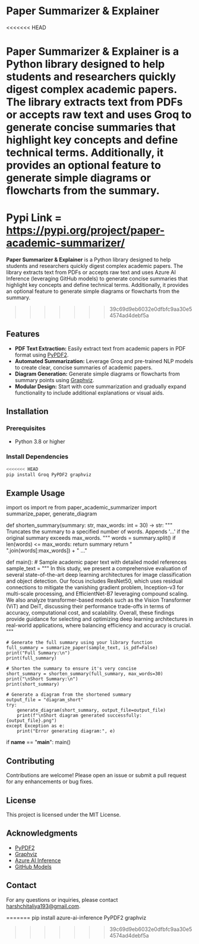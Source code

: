 # Paper Summarizer & Explainer
<<<<<<< HEAD

**Paper Summarizer & Explainer** is a Python library designed to help students and researchers quickly digest complex academic papers. The library extracts text from PDFs or accepts raw text and uses Groq to generate concise summaries that highlight key concepts and define technical terms. Additionally, it provides an optional feature to generate simple diagrams or flowcharts from the summary.
=======
# Pypi Link = https://pypi.org/project/paper-academic-summarizer/
**Paper Summarizer & Explainer** is a Python library designed to help students and researchers quickly digest complex academic papers. The library extracts text from PDFs or accepts raw text and uses Azure AI Inference (leveraging GitHub models) to generate concise summaries that highlight key concepts and define technical terms. Additionally, it provides an optional feature to generate simple diagrams or flowcharts from the summary.
>>>>>>> 39c69d9eb6032e0dfbfc9aa30e54574ad4debf5a

## Features

- **PDF Text Extraction:** Easily extract text from academic papers in PDF format using [PyPDF2](https://pypi.org/project/PyPDF2/).
- **Automated Summarization:** Leverage Groq and pre-trained NLP models to create clear, concise summaries of academic papers.
- **Diagram Generation:** Generate simple diagrams or flowcharts from summary points using [Graphviz](https://pypi.org/project/graphviz/).
- **Modular Design:** Start with core summarization and gradually expand functionality to include additional explanations or visual aids.

## Installation

### Prerequisites

- Python 3.8 or higher

### Install Dependencies

```bash
<<<<<<< HEAD
pip install Groq PyPDF2 graphviz
```

## Example Usage
import os
import re
from paper_academic_summarizer import summarize_paper, generate_diagram

def shorten_summary(summary: str, max_words: int = 30) -> str:
    """
    Truncates the summary to a specified number of words.
    Appends '...' if the original summary exceeds max_words.
    """
    words = summary.split()
    if len(words) <= max_words:
        return summary
    return " ".join(words[:max_words]) + " ..."

def main():
    # Sample academic paper text with detailed model references
    sample_text = """
    In this study, we present a comprehensive evaluation of several state-of-the-art deep learning architectures
    for image classification and object detection. Our focus includes ResNet50, which uses residual connections
    to mitigate the vanishing gradient problem, Inception-v3 for multi-scale processing, and EfficientNet-B7
    leveraging compound scaling. We also analyze transformer-based models such as the Vision Transformer (ViT)
    and DeiT, discussing their performance trade-offs in terms of accuracy, computational cost, and scalability.
    Overall, these findings provide guidance for selecting and optimizing deep learning architectures in
    real-world applications, where balancing efficiency and accuracy is crucial.
    """

    # Generate the full summary using your library function
    full_summary = summarize_paper(sample_text, is_pdf=False)
    print("Full Summary:\n")
    print(full_summary)

    # Shorten the summary to ensure it's very concise
    short_summary = shorten_summary(full_summary, max_words=30)
    print("\nShort Summary:\n")
    print(short_summary)

    # Generate a diagram from the shortened summary
    output_file = "diagram_short"
    try:
        generate_diagram(short_summary, output_file=output_file)
        print(f"\nShort diagram generated successfully: {output_file}.png")
    except Exception as e:
        print("Error generating diagram:", e)

if __name__ == "__main__":
    main()


## Contributing

Contributions are welcome! Please open an issue or submit a pull request for any enhancements or bug fixes.

## License

This project is licensed under the MIT License.

## Acknowledgments

- [PyPDF2](https://pypi.org/project/PyPDF2/)
- [Graphviz](https://pypi.org/project/graphviz/)
- [Azure AI Inference](https://learn.microsoft.com/en-us/azure/cognitive-services/openai/overview)
- [GitHub Models](https://github.com/microsoft/guidance)

## Contact

For any questions or inquiries, please contact [harshchitaliya193@gmail.com](mailto:harshchitaliya193@gmail.com).

=======
pip install azure-ai-inference PyPDF2 graphviz


>>>>>>> 39c69d9eb6032e0dfbfc9aa30e54574ad4debf5a
